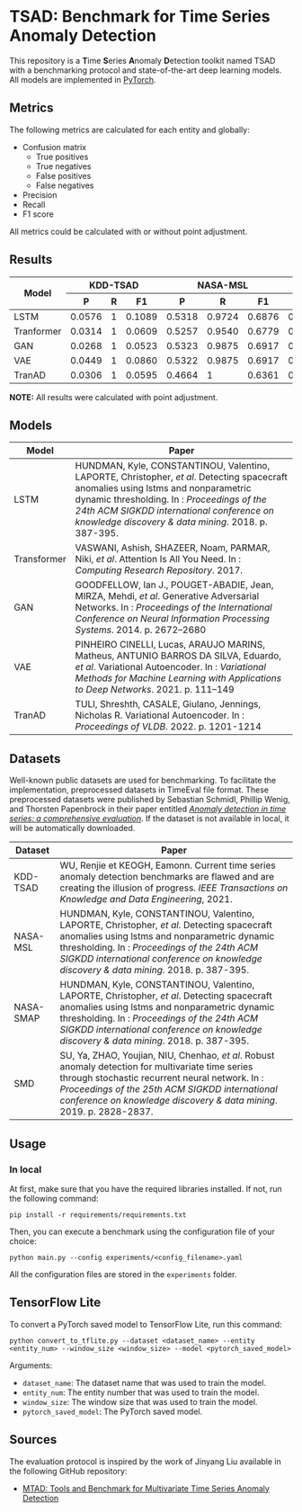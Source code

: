 # TSAD: Benchmark for Time Series Anomaly Detection

This repository is a **T**ime **S**eries **A**nomaly **D**etection toolkit named TSAD with a benchmarking protocol and
state-of-the-art deep learning models. All models are implemented in [PyTorch](https://pytorch.org/).

## Metrics

The following metrics are calculated for each entity and globally:

* Confusion matrix
    * True positives
    * True negatives
    * False positives
    * False negatives
* Precision
* Recall
* F1 score

All metrics could be calculated with or without point adjustment.

## Results

<table>
    <thead>
        <tr>
            <th rowspan="2" style="text-align: center;">Model</th>
            <th colspan="3" style="text-align: center;">KDD-TSAD</th>
            <th colspan="3" style="text-align: center;">NASA-MSL</th>
            <th colspan="3" style="text-align: center;">NASA-SMAP</th>
            <th colspan="3" style="text-align: center;">SMD</th>
        </tr>
        <tr>
            <!-- KDD-TSAD -->
            <th style="text-align: center;">P</th>
            <th style="text-align: center;">R</th>
            <th style="text-align: center;">F1</th>
            <!-- NASA-MSL -->
            <th style="text-align: center;">P</th>
            <th style="text-align: center;">R</th>
            <th style="text-align: center;">F1</th>
            <!-- NASA-SMAP -->
            <th style="text-align: center;">P</th>
            <th style="text-align: center;">R</th>
            <th style="text-align: center;">F1</th>
            <!-- SMD -->
            <th style="text-align: center;">P</th>
            <th style="text-align: center;">R</th>
            <th style="text-align: center;">F1</th>
        </tr>
    </thead>
    <tbody>
        <tr>
            <td>LSTM</td>
            <!-- KDD-TSAD -->
            <td>0.0576</td>
            <td>1</td>
            <td>0.1089</td>
            <!-- NASA-MSL -->
            <td>0.5318</td>
            <td>0.9724</td>
            <td>0.6876</td>
            <!-- NASA-SMAP -->
            <td>0.7666</td>
            <td>1</td>
            <td>0.8679</td>
            <!-- SMD -->
            <td>0.5838</td>
            <td>0.9332</td>
            <td>0.7183</td>
        </tr>
        <tr>
            <td>Tranformer</td>
            <!-- KDD-TSAD -->
            <td>0.0314</td>
            <td>1</td>
            <td>0.0609</td>
            <!-- NASA-MSL -->
            <td>0.5257</td>
            <td>0.9540</td>
            <td>0.6779</td>
            <!-- NASA-SMAP -->
            <td>0.5453</td>
            <td>0.9975</td>
            <td>0.7051</td>
            <!-- SMD -->
            <td>0.5289</td>
            <td>0.8344</td>
            <td>0.6474</td>
        </tr>
        <tr>
            <td>GAN</td>
            <!-- KDD-TSAD -->
            <td>0.0268</td>
            <td>1</td>
            <td>0.0523</td>
            <!-- NASA-MSL -->
            <td>0.5323</td>
            <td>0.9875</td>
            <td>0.6917</td>
            <!-- NASA-SMAP -->
            <td>0.6523</td>
            <td>0.9924</td>
            <td>0.7872</td>
            <!-- SMD -->
            <td>0.5381</td>
            <td>0.8669</td>
            <td>0.6640</td>
        </tr>
        <tr>
            <td>VAE</td>
            <!-- KDD-TSAD -->
            <td>0.0449</td>
            <td>1</td>
            <td>0.0860</td>
            <!-- NASA-MSL -->
            <td>0.5322</td>
            <td>0.9875</td>
            <td>0.6917</td>
            <!-- NASA-SMAP -->
            <td>0.7834</td>
            <td>0.9975</td>
            <td>0.8776</td>
            <!-- SMD -->
            <td>0.9784</td>
            <td>0.0515</td>
            <td>0.1505</td>
        </tr>
        <tr>
            <td>TranAD</td>
            <!-- KDD-TSAD -->
            <td>0.0306</td>
            <td>1</td>
            <td>0.0595</td>
            <!-- NASA-MSL -->
            <td>0.4664</td>
            <td>1</td>
            <td>0.6361</td>
            <!-- NASA-SMAP -->
            <td>0.5287</td>
            <td>0.9691</td>
            <td>0.6841</td>
            <!-- SMD -->
            <td>0.5587</td>
            <td>0.8836</td>
            <td>0.6846</td>
        </tr>
    </tbody>
</table>

**NOTE:** All results were calculated with point adjustment.

## Models

| Model | Paper                                                                                                                                                                                                                                                                                |
|-------|--------------------------------------------------------------------------------------------------------------------------------------------------------------------------------------------------------------------------------------------------------------------------------------|
| LSTM  | HUNDMAN, Kyle, CONSTANTINOU, Valentino, LAPORTE, Christopher, *et al*. Detecting spacecraft anomalies using lstms and nonparametric dynamic thresholding. In : *Proceedings of the 24th ACM SIGKDD international conference on knowledge discovery & data mining*. 2018. p. 387-395. |
| Transformer  | VASWANI, Ashish, SHAZEER, Noam, PARMAR, Niki, *et al*. Attention Is All You Need. In : *Computing Research Repository*. 2017. |
| GAN  | GOODFELLOW, Ian J., POUGET-ABADIE, Jean, MIRZA, Mehdi, *et al*. Generative Adversarial Networks. In : *Proceedings of the International Conference on Neural Information Processing Systems*. 2014. p. 2672–2680 |
| VAE  | PINHEIRO CINELLI, Lucas, ARAUJO MARINS, Matheus, ANTUNIO BARROS DA SILVA, Eduardo, *et al*. Variational Autoencoder. In : *Variational Methods for Machine Learning with Applications to Deep Networks*. 2021. p. 111–149 |
| TranAD  | TULI, Shreshth, CASALE, Giulano, Jennings, Nicholas R. Variational Autoencoder. In : *Proceedings of VLDB*. 2022. p. 1201-1214 |

## Datasets

Well-known public datasets are used for benchmarking. To facilitate the implementation, preprocessed datasets in
TimeEval file format. These preprocessed datasets were published by Sebastian Schmidl, Phillip Wenig, and Thorsten
Papenbrock in their paper entitled 
[*Anomaly detection in time series: a comprehensive evaluation*](https://dl.acm.org/doi/10.14778/3538598.3538602). 
If the dataset is not available in local, it will be automatically downloaded.

| Dataset   | Paper                                                                                                                                                                                                                                                                                |
|-----------|--------------------------------------------------------------------------------------------------------------------------------------------------------------------------------------------------------------------------------------------------------------------------------------|
| KDD-TSAD  | WU, Renjie et KEOGH, Eamonn. Current time series anomaly detection benchmarks are flawed and are creating the illusion of progress. *IEEE Transactions on Knowledge and Data Engineering*, 2021.                                                                                     |
| NASA-MSL  | HUNDMAN, Kyle, CONSTANTINOU, Valentino, LAPORTE, Christopher, *et al*. Detecting spacecraft anomalies using lstms and nonparametric dynamic thresholding. In : *Proceedings of the 24th ACM SIGKDD international conference on knowledge discovery & data mining*. 2018. p. 387-395. |
| NASA-SMAP | HUNDMAN, Kyle, CONSTANTINOU, Valentino, LAPORTE, Christopher, *et al*. Detecting spacecraft anomalies using lstms and nonparametric dynamic thresholding. In : *Proceedings of the 24th ACM SIGKDD international conference on knowledge discovery & data mining*. 2018. p. 387-395. |
| SMD       | SU, Ya, ZHAO, Youjian, NIU, Chenhao, *et al*. Robust anomaly detection for multivariate time series through stochastic recurrent neural network. In : *Proceedings of the 25th ACM SIGKDD international conference on knowledge discovery & data mining*. 2019. p. 2828-2837.        |

## Usage

### In local

At first, make sure that you have the required libraries installed. If not, run the following command:

```shell
pip install -r requirements/requirements.txt
```

Then, you can execute a benchmark using the configuration file of your choice:

```shell
python main.py --config experiments/<config_filename>.yaml
```

All the configuration files are stored in the `experiments` folder.

## TensorFlow Lite

To convert a PyTorch saved model to TensorFlow Lite, run this command:

```
python convert_to_tflite.py --dataset <dataset_name> --entity <entity_num> --window_size <window_size> --model <pytorch_saved_model>
```

Arguments:
* `dataset_name`: The dataset name that was used to train the model.
* `entity_num`: The entity number that was used to train the model.
* `window_size`: The window size that was used to train the model.
* `pytorch_saved_model`: The PyTorch saved model.

## Sources

The evaluation protocol is inspired by the work of Jinyang Liu available in the following GitHub repository:

* [MTAD: Tools and Benchmark for Multivariate Time Series Anomaly Detection](https://github.com/OpsPAI/MTAD)
